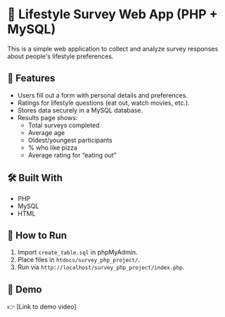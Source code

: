 # 📝 Lifestyle Survey Web App (PHP + MySQL)

This is a simple web application to collect and analyze survey responses about people's lifestyle preferences.

## 🚀 Features
- Users fill out a form with personal details and preferences.
- Ratings for lifestyle questions (eat out, watch movies, etc.).
- Stores data securely in a MySQL database.
- Results page shows:
  - Total surveys completed
  - Average age
  - Oldest/youngest participants
  - % who like pizza
  - Average rating for “eating out”

## 🛠️ Built With
- PHP
- MySQL
- HTML

## 🧪 How to Run
1. Import `create_table.sql` in phpMyAdmin.
2. Place files in `htdocs/survey_php_project/`.
3. Run via `http://localhost/survey_php_project/index.php`.

## 🎥 Demo
👉 [Link to demo video]


